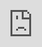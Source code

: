 ```yaml
---
layout: post
date:   2019-05-03
image: "/puerto_rico_now/images/recovery/conflict-resolution-thumbnail.png"
title:  "Conflict Resolution through Mapping"
author: "Ashley Louie & Gloria Serra Coch"
---
```

![Agency Through Mapping](/puerto_rico_now/images/recovery/decision-model-diagram.png)

#### **Puerto Rico Today**
**Debt and Disaster**
Following the aftermath of Hurricane Maria in September 2017, Puerto Rico’s electrical grid failed, water systems were inoperable, debris from landslides blocked roads, cellular sites were knocked out, and households were damaged, among the numerous other challenges.[1] This natural disaster put Puerto Rico in the spotlight for relief, but the U.S. Territory had already been struggling with a financial crisis as a consequence of its colonial history and limited sovereignty. Home to 3.5 million residents and homeland to 5 million in the diaspora, Puerto Rico surpassed a point of bankruptcy in 2015, accumulating $72 billion in debt, more than its Gross National product (GNP).[2] The outstanding debt burden had already burdened Puerto Rico from providing adequate services to its people, with the closure of over 150 schools, increased taxes, laying off public workers, shortage of medical specialists, and increasing emigration, unemployment, and food insecurity.[3] Although FEMA plans to provide $2.36 billion dollars in assistance to survivors on the island,[4] much of this relief aid is focused on restoring Puerto Rico to the already vulnerable state it was in prior to the hurricane. The aid of post-hurricane recovery resources presents an optimistic opportunity to invest in the future of Puerto Rico.

**Taking the Matter into Their Own Hands**
As disaster funds for Puerto Rico are allocated, how and where funds are distributed reflect the political priorities of those in power. Through its history of colonization, there is wide distrust of the government authorities to appropriately distribute the funds to Puerto Rican communities appropriately. In March 2019, the U.S. Department of Housing and Urban Development announced that they are auditing the funds that were granted to Puerto Rico for hurricane recovery,[5] and a local resident noted that “getting access to information here has always been a struggle.”[6] With the island’s deep history of resistance to colonization and paranoia of the government, Puerto Ricans have developed a great capacity to locally organize to advocate for their own needs.[7] If Puerto Ricans can provide a rational argument that spatializes the needs and priorities of their communities and speaks the language of planners, they can proactively advocate for where relief funds should be allocated. We propose the decision model to be used as a tool for communities to gain agency in mapping their priorities for improvements.

#### **A Tool for Advocacy**
**What are Decision Models?**
In typical planning methodologies, decision models or Multicriteria Decision Analysis (MCDA) are “tools to augment, enable, or automate the decision-making process... where decision making is complex and/or requires several forms of input information.”[8] In a situation like Puerto Rico, with serious infrastructural damage to infrastructure from Hurricane Maria and many services cut due to austerity, a variety of factors will contribute to a decision making process on where to allocate recovery funds. When place-based decisions are the focus of the analysis, Geographic Information Systems (GIS) enable the evaluation of spatial relationships between layers of information, in which priorities can be weighted to influence a variety of outcomes. By using a decision model, multiple layers of information can help inform a strategy on where to prioritize investment for envisioning future scenarios in Puerto Rico. 

The use and implementation of decision models tend to have underlying assumptions, such as their capacity of ensuring consistency and fairness in a process where  “all stakeholders and values weight in toward making the best decisions, and applying them to the right places” and the idea that “the best decisions are based on solid, scientific data rather than emotions or politics.” Because this methodology relies on mathematics, it implies that the process and data are “all we need for objectivity and objectivity may be all we need for fairness” (Meisterlin and Newman).

<p class="text">However, this poses the question:
**The best decisions for whom?**</p>

Despite the logical method, data is biased and weighted priorities can favor different outcomes. Decision models should not be understood as objective stand-alone tools, but as a system to weigh the priorities of stakeholders. The potential to represent different values can assist collaborative negotiation and consensus building processes, “where multiple communities with differing priorities must negotiate political (planning) processes for public decision making, data-driven decision support tools have been used to help visualize and describe alternative scenarios and outcomes.” (Meisterlin)

<!-- ![Decision Model](/puerto_rico_now/images/recovery/DecisionModel.jpg) -->

If we can teach community leaders how to read into the assumptions of maps created through MCDA and use the tool to promote their own values, we can equip them with the knowledge and tools to defend their own priorities. Our goal is to empower communities to use the decision model as a participatory tool for advocacy and negotiation.

**Decision Mapping for Puerto Ricans**
This project is an empowering data and mapping literacy initiative to offer a new tool to a community that is ready to use it to push for their own needs with two main objectives. Firstly, decision based maps can be used to *document community values* by spatially recording information about Puerto Rican priorities in a map to imagine a future for the island. Secondly, these maps can be used as an *advocacy tool for local leaders to communicate the needs of their communities* within the language of planning ‘experts’ to rationally stake a claim for areas that should be prioritized for improvements.

<p class="text">**Balancing Values**</p>
<p class="text">We pose the decision model methodology with the following objectives:</p>
  1. All Puerto Ricans have the right to live in a community with access to adequate resources and basic services.
  2. All communities should be restored and resilient to future disaster risks.
  3. Recovery investment should be allocated to provide resources to strengthen the economy.

#### **Conflicting Interests**
In order to demonstrate potentially conflicting stakeholder values, which can conclude in different visions for the future of Puerto Rico, we’ve created three fictional characters based on the narratives of perspectives and experiences that Puerto Ricans can relate to. Although fictional and exaggerated, the characterization of stakeholders is useful to illustrate how differences in priorities affect the final decision output.

#### **Local Residents**
<p class="text">Representative Group: **local community leader**</p>

It is common for the average Puerto Rican to put their family first, and often times these families are led by a female householder. Women are involved in heading almost 80% of households in Puerto Rico, [8] as well as being active leaders within their communities. With female-led family values extending into nurturing their neighborhoods, these local community activists may place greater priorities on equitably providing access to resources.

Prior to Hurricane Maria, the Puerto Rican government had already been struggling with an overwhelming amount of debt, and had already begun reducing its expenses by cutting back on public services. Because Puerto Rico has a high poverty rate, with an estimated 59% of households generated an income of less than $25,000 in 2017, [9] many of these services are a necessity for an adequate quality of life. After Hurricane Maria struck, Puerto Rican communities have seen the closure of many public schools and continue to receive inadequate funding for services as the government continues to deal with the debt crisis.

<p class="text">Priorities: **long-term well-being of the community**</p>
<ul class="list">
  <li>Provide equitable resources for underserved communities</li>
  <li>Long-term community resilience</li>
  <li>Access to infrastructure services</li>
  <li>Build robust economy</li>
</ul>

<p class="img-left"><img src="/puerto_rico_now/images/recovery/CommunityLeader_layers.jpg" alt="Community Leader Data Layers Mapped"></p>

<p class="text-right">Data Layers Mapped:</p>
<ul class="list-right">
  <li>Population density</li>
  <li>Community services</li>
  <li>Health services</li>
  <li>Education services</li>
</ul>

<p class="text">Testimonials:</p>
- *“This is a moment of opportunity, even if we are the most hurt by the hurricane we can use this to change long term issues that have been affecting Puerto Rico before this” 
- “We want to ensure access to underserved priorities”*
- *“Our concerns are longer term than the hurricane, we want to address the debt crisis and how it has affected the public services for the community”*
- *“Tania Ginés was fighting for 10 months to avoid the closure of her daughter’s public school. In the end, she lost the battle. Now, the children need to go to a further school, where there are more than 40 students per class, rats in the cafeteria, no therapists for special education children” ”*
- *Tania: “It is like I say, I mean, I didn’t borrow, my children did not borrow!”* [10]

#### **Local Residents Decision Model**
To the active leaders in local Puerto Rican communities, recovery funding for Hurricane Maria presents an opportunity to invest in services to strengthen the social resilience network that was already lacking prior to Hurricane Maria. The priorities of local residents are visualized by considering the density of community populations are considered relative to areas with longer distances to reach community, health, and education services.

<div class="iframe-full"><iframe src="https://ashsicle.github.io/conflict_resolution/local_residents.html" style="position:absolute;top:0;left:0;width:100%;height:100%;" frameborder="0"></iframe></div>

<p class="text">**Data Sources**</p>

<ol class="text-ref">
  <li>US Census Bureau. "Annual Population Estimates for Puerto Rico and its municipalities," <a href="https://indicadores.pr/dataset/estimados-anuales-poblacionales">[vector]</a>. April 2018.</li>
  <li>Humanitarian Data Exchange via OpenStreetMap. "HOTOSM Puerto Rico Buildings," <a href="https://data.humdata.org/dataset/hotosm_pri_buildings">[vector]</a>. Nov 2018.</li>
  <li>Humanitarian Data Exchange via OpenStreetMap. "HOTOSM Puerto Rico Points of Interest," <a href="https://data.humdata.org/dataset/hotosm_pri_points_of_interest">[vector]</a>. Nov 2018.</li>
</ol>

#### **Recovery & Resilience**
<p class="text">Representative Group: **middle class from Puerto Rico; some have emigrated to the mainland but still have close ties to the island.**</p>

<p class="text">Priorities: **recovery and resilience**</p>
<ul class="list">
  <li>Ensure the resilience of developed areas</li>
  <li>Recover from Hurricane Maria damage</li>
  <li>Reduce risk from future threats (i.e. hurricanes, flood inundation, landslides, etc.)</li>
</ul>

<p class="img-left"><img src="/puerto_rico_now/images/recovery/RecoveryResilience_layers.jpg" alt="Recovery & Resilience Data Layers Mapped" width="300" float="right"></p>

<p class="text-right">Data Layers Mapped:</p>
<ul class="list-right">
  <li>Population density</li>
  <li>Days without power</li>
  <li>Flood risk zones</li>
  <li>Hurricane Maria damage</li>
</ul>

María used to teach at Universidad de Puerto Rico in Mayaguez, but she got nominated for research as marine biologist? and was offered a position in UCLA that a young academic like her could not turn down. Although she spends most of her time in Los Angeles  her closest friends are still in Puerto Rico and she travels there very often. The news of the hurricane highly strook her and losing contact of her loved ones made her realized how precious they were for her. In a similar way, seeing the island destroyed awakened nostalgic feelings of her life there, driving her to get more involved in its recovery.

<p class="text">Testimonials:</p>
- *“This was a terrible catastrophe for the island, we want to ensure that a disaster like that never happens again”
- “We want to participate in rebuilding the island after the hurricane”
- “It was the 70’s. Teresa was a young mother with two children an a house in the suburbs. She was a pharmaceutical chemist. The family had two sources of income: hers and her husband’s. They were the typical Puerto Rican middle class family.”* [11]

#### **Recovery & Resilience Decision Model**
<div class="iframe-full"><iframe src="https://ashsicle.github.io/conflict_resolution/recovery_resilience.html" style="position:absolute;top:0;left:0;width:100%;height:100%;" frameborder="0"></iframe></div>

<p class="text">**Data Sources**</p>

<ol class="text-ref">
  <li>US Census Bureau. "Annual Population Estimates for Puerto Rico and its municipalities," <a href="https://indicadores.pr/dataset/estimados-anuales-poblacionales">[vector]</a>. April 2018.</li>
  <li>Humanitarian Data Exchange via OpenStreetMap. "HOTOSM Puerto Rico Buildings," <a href="https://data.humdata.org/dataset/hotosm_pri_buildings">[vector]</a>. Nov 2018.</li>
  <li>NASA. "Days Without Power," <a href="https://earthobservatory.nasa.gov/images/144371/night-lights-show-slow-recovery-from-maria">[raster]</a>. 2018.</li>
  <li>FEMA, Puerto Rico Planning Board. "HECRAS Modesl for the PR Advisory Maps," <a href="http://cedd.pr.gov/fema/index.php/download/">[vector]</a>. Feb 2018.</li>
  <li>FEMA. "National Disasters: Hurricane Maria Damage Assessments," <a href="https://data.femadata.com/NationalDisasters/HurricaneMaria/Data/DamageAssessments/Visual/">[vector]</a>. Oct 2017. 2017</li>
</ol>

#### **External Investors**
<p class="text">Representative Group: **real estate speculators, finance that funds them and 1% of Puerto Rican society that supports this development**</p>

<p class="text">Priorities: **attracting capital for the island and develop areas of the island in a more profitable way**</p>
<ul class="list">
  <li>Improve areas with high economic growth potential</li>
  <li>Provide resources to resort and leisure developments</li>
  <li>Beautify tourist destination areas for profitability</li>
</ul>

<p class="img-left"><img src="/puerto_rico_now/images/recovery/ExternalInvestor_layers.jpg" alt="External Investor Data Layers Mapped" width="300" float="right"></p>

<p class="text-right">Data Layers Mapped:</p>
<ul class="list-right">
  <li>Hotels</li>
  <li>Outdoor leisure</li>
  <li>Urban and historic tourist destinations</li>
  <li>Development areas</li>
</ul>

Bill runs a real estate company, like his father, Bill Sr., did before him. He considers himself a true New Yorker and loves to stare at the lights of the city that never sleeps from the back of the car after a long work day downtown. His father could not understand the drive of the city but Bill keeps imagining how he could change his mind by showing him the views from his office. He has been thinking about him lately due to a big investment that his firm is in the process of making. His father always told him that disasters are profitable for those who know how to make profit and that’s what he is going to do in Puerto Rico. The hurricane has not only clear extensions of land for development but also attracted the attention of investors that see it as an opportunity to redraw the profile of the place for a more profitable scenario: tourism. Bill knew that they had to move fast to secure their share of the cake but, after partnering with a local business leaders, he know he has more than the foot on the door.

#### **External Investors Decision Model**
<div class="iframe-full"><iframe src="https://ashsicle.github.io/conflict_resolution/external_investors.html" style="position:absolute;top:0;left:0;width:100%;height:100%;" frameborder="0"></iframe></div>

<p class="text">**Data Sources**</p>

<ol class="text-ref">
  <li>Google Maps. "Hotels in Puerto Rico," <a href="https://drive.google.com/open?id=13vnteK5XRlKUHMGOp9TRLT4U_Ei3AZeg&usp=sharing">[vector]</a>. Accessed Apr 2019.</li>
  <li>Discover Puerto Rico. "Activities and Experiences: Beaches & Water Sports, Casinos, Culture, Golf, Luxury, Museums, Nightlife, Outdoors, Shopping," <a href="https://www.discoverpuertorico.com/">[vector]</a> Accessed Apr 2019.</li>
  <li>Planning Board, Office of the Governor, Commonwealth of Puerto Rico. "Map of land classification under the Land Use Plan" <a href="https://data.pr.gov/en/Abierto/Mapa-de-la-clasificaci-n-de-suelo-bajo-el-Plan-de-/h2v8-utwk">[vector]</a> Dec 2015, updated Oct 2017.</li>
</ol>

#### **Weighting Stakeholder Values**
![Puerto Rico Decision Model](/puerto_rico_now/images/recovery/DecisionModel2.jpg)

All the maps show a range of shades, from lighter to darker. Darker shades mean higher values, which also mean that those areas should be prioritized when deciding how to allocate resources in puerto Rico. 

In Valeria’s map, we can see how the distribution is very spread out throughout the island, which indicates that all the Island is in need of more resources. In the case of Maria’s map, we can detect higher values on the North East coast of the Island. In this case, this area is prioritized because it was the most damaged by the hurricane, according to FEMA data, while also having higher density of population potentially affected by it. In the case of Bill, we can see how his map highly prioritizes coastal areas and urban centres. This is a result of being tourist locations and also areas with more potential for development. This map also shows a more unequal distribution, with the mentioned concentrated areas valued very high and the rest of the island valued very low. 

If Valeria, Maria and Bill were on a meeting with all of them advocating for their own priorities, different results could be met. In the case of the three of them having the same type of agency and agreeing to balance their values, coastal and urban areas would still be prioritized, specially places like San Juan or El Ponce. However, certain central municipalities would still be given high values, such as the northern area of Utuado, Ciales or south of Coamo. In general, the maps also show how the municipality division are not a good spatial unit to distribute the resources, as their boundaries hardly match the different shades of prioritization. 

If Maria and Valeria, the two puerto ricans, would align and impose their values, they would be able to press for more attention in the central areas of the Island, especially on the East side, arguing that they were more damaged by the hurricane and need more recovery funds. In addition, they could also argue for more access to services for the population, in municipalities like Villalba and Jayuya. 

On the other side, if Maria decided to partner with Bill in order to focus on building a more competitive economy on the Island, rural areas would be more neglected, with the resources allocated in the coastal regions and the urban centers of population. San Juan, Ponce and Mumacao would receive the higher investment in that case.

#### **Weighted Decision Model**
<div class="iframe-full"><iframe src="https://ashsicle.github.io/conflict_resolution/weighted_decision_model.html" style="position:absolute;top:0;left:0;width:100%;height:100%;" frameborder="0"></iframe></div>

#### **Potential for Conflict Resolution**
**What is the impact?**
Breaking down the mapped decision model allows us to relate to the values of each character in the fictional advocacy scenario in order to collectively visualize the possible futures of Puerto Rico.

--

<p class="text">**References**</p>

<ol class="text-ref">
  <li>“Hurricane Maria.” FEMA, U.S. Department of Homeland Security. March 14, 2019. <https://www.fema.gov/hurricane-maria>.</li>
  <li>Bannan, Natasha L. Puerto Rico’s Odious Debt: The Economic Crisis of Colonialism, 19 CUNY L. Rev. 287 (2016). <https://academicworks.cuny.edu/clr/vol19/iss2/5/>.</li>
  <li>Bannan, Natasha L.</li>
  <li>“Hurricane Maria.”</li>
  <li>Wiscovitch, Jeniffer. “HUD’s Inspector General is Auditing Part of the Disaster Funds for Puerto Rico.” Centro de Periodismo Investigativo. March 28, 2019. <http://periodismoinvestigativo.com/2019/03/huds-inspector-general-is-auditing-part-of-the-disaster-funds-for-puerto-rico/>.</li>
  <li>Florido, Adrian. “Puerto Ricans Want Their Government To Be More Transparent.” National Public Radio, Inc. November 19, 2018. <https://www.npr.org/2018/11/19/669145225/post-maria-puerto-ricans-want-their-government-to-be-more-transparent>.</li>
  <li>Laughland, Oliver. “‘I’m not fatalistic’: Naomi Klein on Puerto Rico, austerity and the left.” The Guardian. Aug 8, 2018. <https://www.theguardian.com/world/2018/aug/08/naomi-klein-interview-puerto-rico-the-battle-for-paradise>.</li>
  <li>Meisterlin, Leah. "Multicriteria Decision Analysis." Geographic Information Systems, PLANA4577, Columbia University Graduate School of Architecture, Planning and Preservation. Lecture 2017.</li>
  <li>Transcripción: Deuda. Postcast: Radio Ambulante. Luis Trelles. 2016 http://radioambulante.org/transcripcion/transcripcion-deuda</li>
  <li>Transcripción: Deuda. Postcast: Radio Ambulante. Luis Trelles. 2016 http://radioambulante.org/transcripcion/transcripcion-deuda</li>
</ol>
